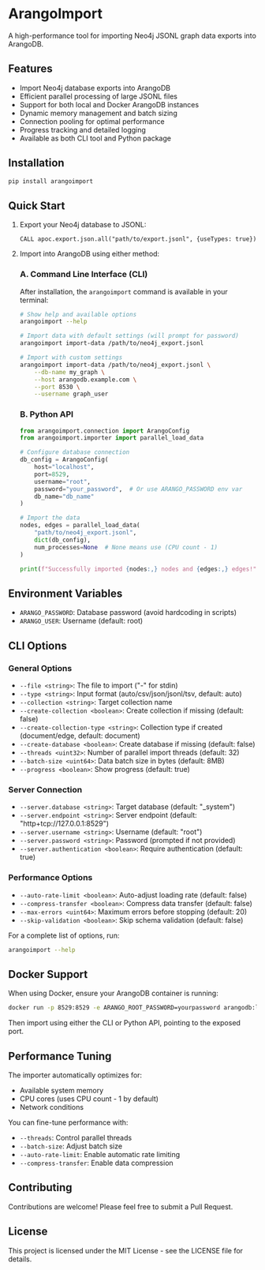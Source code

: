 # ArangoImport

A high-performance tool for importing Neo4j JSONL graph data exports into ArangoDB.

## Features

- Import Neo4j database exports into ArangoDB
- Efficient parallel processing of large JSONL files
- Support for both local and Docker ArangoDB instances
- Dynamic memory management and batch sizing
- Connection pooling for optimal performance
- Progress tracking and detailed logging
- Available as both CLI tool and Python package

## Installation

```bash
pip install arangoimport
```

## Quick Start

1. Export your Neo4j database to JSONL:
   ```cypher
   CALL apoc.export.json.all("path/to/export.jsonl", {useTypes: true})
   ```

2. Import into ArangoDB using either method:

   ### A. Command Line Interface (CLI)
   After installation, the `arangoimport` command is available in your terminal:
   ```bash
   # Show help and available options
   arangoimport --help
   
   # Import data with default settings (will prompt for password)
   arangoimport import-data /path/to/neo4j_export.jsonl
   
   # Import with custom settings
   arangoimport import-data /path/to/neo4j_export.jsonl \
       --db-name my_graph \
       --host arangodb.example.com \
       --port 8530 \
       --username graph_user
   ```

   ### B. Python API
   ```python
   from arangoimport.connection import ArangoConfig
   from arangoimport.importer import parallel_load_data
   
   # Configure database connection
   db_config = ArangoConfig(
       host="localhost",
       port=8529,
       username="root",
       password="your_password",  # Or use ARANGO_PASSWORD env var
       db_name="db_name"
   )
   
   # Import the data
   nodes, edges = parallel_load_data(
       "path/to/neo4j_export.jsonl",
       dict(db_config),
       num_processes=None  # None means use (CPU count - 1)
   )
   
   print(f"Successfully imported {nodes:,} nodes and {edges:,} edges!")
   ```

## Environment Variables

- `ARANGO_PASSWORD`: Database password (avoid hardcoding in scripts)
- `ARANGO_USER`: Username (default: root)

## CLI Options

### General Options
- `--file <string>`: The file to import ("-" for stdin)
- `--type <string>`: Input format (auto/csv/json/jsonl/tsv, default: auto)
- `--collection <string>`: Target collection name
- `--create-collection <boolean>`: Create collection if missing (default: false)
- `--create-collection-type <string>`: Collection type if created (document/edge, default: document)
- `--create-database <boolean>`: Create database if missing (default: false)
- `--threads <uint32>`: Number of parallel import threads (default: 32)
- `--batch-size <uint64>`: Data batch size in bytes (default: 8MB)
- `--progress <boolean>`: Show progress (default: true)

### Server Connection
- `--server.database <string>`: Target database (default: "_system")
- `--server.endpoint <string>`: Server endpoint (default: "http+tcp://127.0.0.1:8529")
- `--server.username <string>`: Username (default: "root")
- `--server.password <string>`: Password (prompted if not provided)
- `--server.authentication <boolean>`: Require authentication (default: true)

### Performance Options
- `--auto-rate-limit <boolean>`: Auto-adjust loading rate (default: false)
- `--compress-transfer <boolean>`: Compress data transfer (default: false)
- `--max-errors <uint64>`: Maximum errors before stopping (default: 20)
- `--skip-validation <boolean>`: Skip schema validation (default: false)

For a complete list of options, run:
```bash
arangoimport --help
```

## Docker Support

When using Docker, ensure your ArangoDB container is running:
```bash
docker run -p 8529:8529 -e ARANGO_ROOT_PASSWORD=yourpassword arangodb:latest
```

Then import using either the CLI or Python API, pointing to the exposed port.

## Performance Tuning

The importer automatically optimizes for:
- Available system memory
- CPU cores (uses CPU count - 1 by default)
- Network conditions

You can fine-tune performance with:
- `--threads`: Control parallel threads
- `--batch-size`: Adjust batch size
- `--auto-rate-limit`: Enable automatic rate limiting
- `--compress-transfer`: Enable data compression

## Contributing

Contributions are welcome! Please feel free to submit a Pull Request.

## License

This project is licensed under the MIT License - see the LICENSE file for details.
